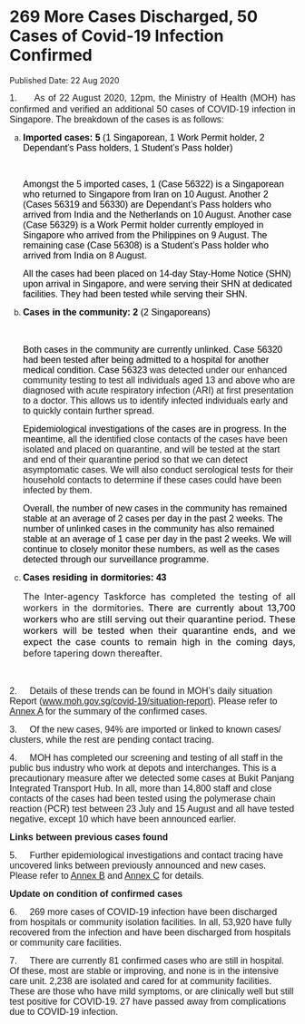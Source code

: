 <html>
    <meta http-equiv="Content-Type" content="text/html; charset=utf-8"/>
    <meta charset="utf-8"/>
    <title>269 More Cases Discharged, 50 Cases of Covid-19 Infection Confirmed</title>
    <body><h1>269 More Cases Discharged, 50 Cases of Covid-19 Infection Confirmed</h1>
    <p>Published Date: 22 Aug 2020</p> <p style="text-align: justify;"><span style="font-size: 16px;"><span style="font-family: Arial; font-size: 16px;">1.&nbsp; &nbsp; &nbsp;As of 22 August 2020, 12pm, the Ministry of Health (MOH) has confirmed and verified an additional </span>50 <span style="font-family: Arial;">cases of COVID-19 infection in Singapore</span><span style="font-family: Arial;">. The breakdown of the cases is as follows:</span><span style="font-family: Arial, sans-serif;"></span></span></p> <ol style="list-style-type: lower-alpha;"><li><span style="font-size: 16px;"><strong><span style="color: windowtext; font-family: Arial, sans-serif;">Imported cases: 5 </span></strong><span style="color: windowtext; font-family: Arial, sans-serif;">(1 Singaporean, 1 Work Permit holder, 2 Dependant’s Pass holders, 1 Student’s Pass holder)</span></span><p><span style="color: windowtext; font-family: Arial, sans-serif; font-size: 16px;">&nbsp;</span></p><p><span style="color: windowtext; font-family: Arial, sans-serif; font-size: 16px;">Amongst the 5 imported cases, 1 (Case 56322) is a Singaporean who returned to Singapore from Iran on 10 August. Another 2 (Cases 56319 and 56330) are Dependant’s Pass holders who arrived from India and the Netherlands on 10 August. Another case (Case 56329) is a Work Permit holder currently employed in Singapore who arrived from the Philippines on 9 August. The remaining case (Case 56308) is a Student’s Pass holder who arrived from India on 8 August.</span></p><p><span style="font-size: 16px;"><span style="color: windowtext; font-family: Arial, sans-serif; font-size: 16px;">All the cases had been placed on 14-day Stay-Home Notice (SHN) upon arrival in Singapore, and were serving their SHN at dedicated facilities. They had been tested while serving their SHN.</span></span></p></li><li><span style="font-size: 16px;"><strong><span style="color: windowtext; font-family: Arial, sans-serif;">Cases in the community: 2 </span></strong><span style="color: windowtext; font-family: Arial, sans-serif;">(2 Singaporeans)</span></span><p><span style="font-size: 16px;">&nbsp;</span></p><p><span style="color: windowtext; font-family: Arial, sans-serif; font-size: 16px;">Both cases in the community are currently unlinked. Case 56320 had been tested after being admitted to a hospital for another medical condition. Case 56323 </span><span style="font-family: Arial, sans-serif; font-size: 16px;">was </span><span style="font-family: Arial, sans-serif; font-size: 16px;">detected under our enhanced community testing to test all individuals</span><span style="font-family: Arial, sans-serif; font-size: 16px;"> </span><span style="font-family: Arial, sans-serif; font-size: 16px;">aged 13 and above who are diagnosed with acute respiratory infection (ARI) at first presentation to a doctor. This allows us to identify infected individuals early and to quickly contain further spread.</span></p><p><span style="font-size: 16px;"><span style="color: windowtext; font-family: Arial, sans-serif; font-size: 16px;">Epidemiological investigations of the cases are in progress. In the meantime, a</span><span style="font-family: Arial, sans-serif; font-size: 16px;">ll the identified close contacts of the cases have been isolated and placed on quarantine, and will be tested at the start and end of their quarantine period so that we can detect asymptomatic cases. We will also conduct serological tests for their household contacts to determine if these cases could have been infected by them.</span><br></span></p><p><span style="font-size: 16px;"><span style="color: windowtext; font-family: Arial, sans-serif; font-size: 16px;">Overall, the number of new cases in the community has remained stable at an average of 2 cases per day in the past 2 weeks. </span><span style="color: windowtext; font-family: Arial, sans-serif; font-size: 16px;">The </span><span style="color: windowtext; font-family: Arial, sans-serif; font-size: 16px;">number of unlinked cases in the community has also remained stable at an average of 1 case per day in the past 2 weeks.&nbsp;</span><span style="color: windowtext; font-family: Arial, sans-serif; font-size: 16px;">We will continue to closely monitor these numbers, as well as the cases detected through our surveillance programme.</span></span></p></li><li><span style="font-size: 16px;"><strong><span style="color: windowtext; font-family: Arial, sans-serif;">Cases residing in dormitories: 43</span></strong></span></li></ol> <p style="margin: 0cm 0cm 0.0001pt 18pt; text-align: justify;"><span style="font-size: 16px;">The Inter-agency Taskforce has completed the testing of all workers in the dormitories<span style="color: windowtext;">. There are currently about 13,700 workers who are still serving out their quarantine period. These workers will be tested when their quarantine ends, and we expect the case counts to remain high in the coming days</span>, before tapering down thereafter.</span></p> <p><span style="font-size: 16px;">&nbsp;</span></p> <p><span style="font-size: 16px;"><span style="font-family: Arial, sans-serif; font-size: 16px;">2.&nbsp; &nbsp; &nbsp;Details of these trends can be found in MOH’s daily situation Report</span><span style="font-family: Arial, sans-serif; font-size: 16px;"> (</span><a href="http://www.moh.gov.sg/covid-19/situation-report"><span style="font-family: Arial, sans-serif;">www.moh.gov.sg/covid-19/situation-report</span></a><span style="font-family: Arial, sans-serif;">). Please refer to <u><a href="/docs/librariesprovider5/default-document-library/annex-ae78f791fdd374d58a582da923ffb4b86.pdf?sfvrsn=261c56be_0" title="Annex A">Annex A</a></u> for the summary of the confirmed cases. </span></span></p><p><span style="font-family: Arial, sans-serif; font-size: 16px;">3.&nbsp; &nbsp; &nbsp;Of the new cases, 94% are imported or linked to known cases/ clusters, while the rest are pending contact tracing</span><span style="font-family: Arial, sans-serif; font-size: 16px;">. </span></p><p><span style="font-family: Arial, sans-serif; font-size: 16px;">4.&nbsp; &nbsp; &nbsp;</span><span style="font-family: Arial, sans-serif; font-size: 16px;">MOH has completed our screening and testing of all staff in the public bus industry who work at depots and interchanges. This is a precautionary measure after we detected some cases at Bukit Panjang Integrated Transport Hub. In all, more than 14,800 staff and close contacts of the cases had been tested using the polymerase chain reaction (PCR) test between 23 July and 15 August and all have tested negative, except 10 which have been announced earlier.</span><span style="font-family: Arial, sans-serif; font-size: 16px;"></span></p><p><p><span style="font-size: 16px;"><strong><span style="font-family: Arial, sans-serif;">Links between previous cases found</span></strong></span></p></p><p><span style="font-family: Arial, sans-serif; font-size: 16px;">5.&nbsp; &nbsp; &nbsp;Further epidemiological investigations and contact tracing have uncovered links between previously announced and new cases. Please refer to <u><a href="/docs/librariesprovider5/default-document-library/annex-b13d90e5e9abb40febd3d8f2f3f1688b0.pdf?sfvrsn=76ebe4b7_0" title="Annex B">Annex B</a></u> and <u><a href="/docs/librariesprovider5/default-document-library/annex-c90e30cde7b5d49749a4ab5021a2da6f0.pdf?sfvrsn=ff19617e_0" title="Annex C">Annex C</a></u> for detai</span><span style="font-family: Arial, sans-serif; font-size: 16px;">ls. </span></p><p><span style="font-size: 16px;"><strong><span style="font-family: Arial, sans-serif;">Update on condition of confirmed cases</span></strong><br></span></p><p><span style="font-family: Arial, sans-serif; font-size: 16px;">6.&nbsp; &nbsp; &nbsp;269 more cases of COVID-19 infection have been discharged from hospitals or community isolation facilities. In all, 53,920 have fully recovered from the infection and have been discharged from hospitals or community care facilities. </span></p> <p><span style="font-family: Arial, sans-serif; font-size: 12pt;">7.&nbsp; &nbsp; &nbsp;There are currently 81 confirmed cases who are still in hospital. Of these, most are stable or improving, and none is in the intensive care unit. 2,238 are isolated and cared for at community facilities. These are those who have mild symptoms, or are clinically well but still test positive for COVID-19. 27 have passed away from complications due to COVID-19 infection.</span><br></p></body>
</html>